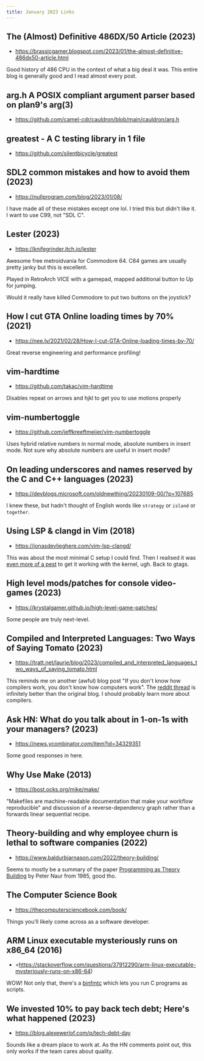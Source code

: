 ```yaml
---
title: January 2023 Links
---
```


## The (Almost) Definitive 486DX/50 Article (2023)

* <https://brassicgamer.blogspot.com/2023/01/the-almost-definitive-486dx50-article.html>

Good history of 486 CPU in the context of what a big deal it was. This entire blog is generally good and I read almost every post.

## arg.h A POSIX compliant argument parser based on plan9's arg(3)

* <https://github.com/camel-cdr/cauldron/blob/main/cauldron/arg.h>

## greatest - A C testing library in 1 file

* <https://github.com/silentbicycle/greatest>

## SDL2 common mistakes and how to avoid them (2023)

* <https://nullprogram.com/blog/2023/01/08/>

I have made all of these mistakes except one lol. I tried this but didn't like it. I want to use C99, not "SDL C".

## Lester (2023)

* <https://knifegrinder.itch.io/lester>

Awesome free metroidvania for Commodore 64. C64 games are usually pretty janky but this is excellent.

Played in RetroArch VICE with a gamepad, mapped additional button to Up for jumping.

Would it really have killed Commodore to put two buttons on the joystick?

## How I cut GTA Online loading times by 70% (2021)

* <https://nee.lv/2021/02/28/How-I-cut-GTA-Online-loading-times-by-70/>

Great reverse engineering and performance profiling!

## vim-hardtime

* <https://github.com/takac/vim-hardtime>

Disables repeat on arrows and hjkl to get you to use motions properly

## vim-numbertoggle

* <https://github.com/jeffkreeftmeijer/vim-numbertoggle>

Uses hybrid relative numbers in normal mode, absolute numbers in insert mode. Not sure why absolute numbers are useful in insert mode?

## On leading underscores and names reserved by the C and C++ languages (2023)

* <https://devblogs.microsoft.com/oldnewthing/20230109-00/?p=107685>

I knew these, but hadn't thought of English words like `strategy` or `island` or `together`.

## Using LSP & clangd in Vim (2018)

* <https://jonasdevlieghere.com/vim-lsp-clangd/>

This was about the most minimal C setup I could find. Then I realised it was [even more of a pest](https://stackoverflow.com/questions/70819007/can-not-use-clangd-to-read-linux-kernel-code) to get it working with the kernel, ugh. Back to gtags.

## High level mods/patches for console video-games (2023)

* <https://krystalgamer.github.io/high-level-game-patches/>

Some people are truly next-level.

## Compiled and Interpreted Languages: Two Ways of Saying Tomato (2023)

* <https://tratt.net/laurie/blog/2023/compiled_and_interpreted_languages_two_ways_of_saying_tomato.html>

This reminds me on another (awful) blog post "If you don't know how compilers work, you don't know how computers work". The [reddit thread](https://www.reddit.com/r/programming/comments/66g27/if_you_dont_know_how_compilers_work_then_you_dont/) is infinitely better than the original blog. I should probably learn more about compilers.

## Ask HN: What do you talk about in 1-on-1s with your managers? (2023)

* <https://news.ycombinator.com/item?id=34329351>

Some good responses in here.

## Why Use Make (2013)

* <https://bost.ocks.org/mike/make/>

"Makefiles are machine-readable documentation that make your workflow reproducible" and discussion of a reverse-dependency graph rather than a forwards linear sequential recipe.

## Theory-building and why employee churn is lethal to software companies (2022)

* <https://www.baldurbjarnason.com/2022/theory-building/>

Seems to mostly be a summary of the paper [Programming as Theory Building](https://pablo.rauzy.name/dev/naur1985programming.pdf) by Peter Naur from 1985, good tho.

## The Computer Science Book

* <https://thecomputersciencebook.com/book/>

Things you'll likely come across as a software developer.

## ARM Linux executable mysteriously runs on x86_64 (2016)

* <https://stackoverflow.com/questions/37912290/arm-linux-executable-mysteriously-runs-on-x86-64)

WOW! Not only that, there's a [binfmtc](https://www.netfort.gr.jp/~dancer/software/binfmtc.html.en) which lets you run C programs as scripts.

## We invested 10% to pay back tech debt; Here's what happened (2023)

* <https://blog.alexewerlof.com/p/tech-debt-day>

Sounds like a dream place to work at. As the HN comments point out, this only works if the team cares about quality.


